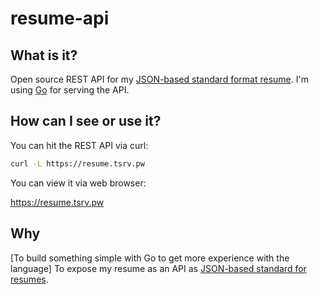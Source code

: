 # resume-api


## What is it?
Open source REST API for my [JSON-based standard format resume](https://jsonresume.org/). I'm using
[Go](https://golang.org/) for serving the API.

## How can I see or use it?
You can hit the REST API via curl:
```sh
curl -L https://resume.tsrv.pw
```
You can view it via web browser:

https://resume.tsrv.pw

## Why
[To build something simple with Go to get more experience with the language]
To expose my resume as an API as [JSON-based standard for resumes](https://jsonresume.org/).
